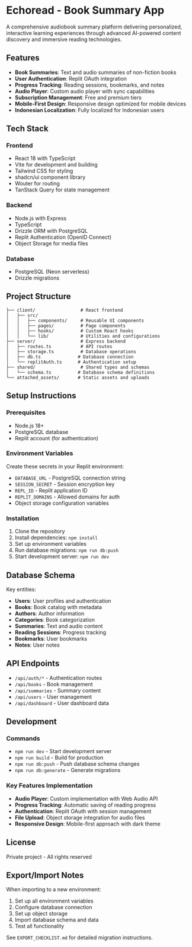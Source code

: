 # Echoread - Book Summary App

A comprehensive audiobook summary platform delivering personalized, interactive learning experiences through advanced AI-powered content discovery and immersive reading technologies.

## Features

- **Book Summaries**: Text and audio summaries of non-fiction books
- **User Authentication**: Replit OAuth integration
- **Progress Tracking**: Reading sessions, bookmarks, and notes
- **Audio Player**: Custom audio player with sync capabilities
- **Subscription Management**: Free and premium tiers
- **Mobile-First Design**: Responsive design optimized for mobile devices
- **Indonesian Localization**: Fully localized for Indonesian users

## Tech Stack

### Frontend
- React 18 with TypeScript
- Vite for development and building
- Tailwind CSS for styling
- shadcn/ui component library
- Wouter for routing
- TanStack Query for state management

### Backend
- Node.js with Express
- TypeScript
- Drizzle ORM with PostgreSQL
- Replit Authentication (OpenID Connect)
- Object Storage for media files

### Database
- PostgreSQL (Neon serverless)
- Drizzle migrations

## Project Structure

```
├── client/                 # React frontend
│   ├── src/
│   │   ├── components/     # Reusable UI components
│   │   ├── pages/          # Page components
│   │   ├── hooks/          # Custom React hooks
│   │   └── lib/            # Utilities and configurations
├── server/                 # Express backend
│   ├── routes.ts           # API routes
│   ├── storage.ts          # Database operations
│   ├── db.ts              # Database connection
│   └── replitAuth.ts      # Authentication setup
├── shared/                 # Shared types and schemas
│   └── schema.ts          # Database schema definitions
└── attached_assets/       # Static assets and uploads
```

## Setup Instructions

### Prerequisites
- Node.js 18+
- PostgreSQL database
- Replit account (for authentication)

### Environment Variables
Create these secrets in your Replit environment:
- `DATABASE_URL` - PostgreSQL connection string
- `SESSION_SECRET` - Session encryption key
- `REPL_ID` - Replit application ID
- `REPLIT_DOMAINS` - Allowed domains for auth
- Object storage configuration variables

### Installation
1. Clone the repository
2. Install dependencies: `npm install`
3. Set up environment variables
4. Run database migrations: `npm run db:push`
5. Start development server: `npm run dev`

## Database Schema

Key entities:
- **Users**: User profiles and authentication
- **Books**: Book catalog with metadata
- **Authors**: Author information
- **Categories**: Book categorization
- **Summaries**: Text and audio content
- **Reading Sessions**: Progress tracking
- **Bookmarks**: User bookmarks
- **Notes**: User notes

## API Endpoints

- `/api/auth/*` - Authentication routes
- `/api/books` - Book management
- `/api/summaries` - Summary content
- `/api/users` - User management
- `/api/dashboard` - User dashboard data

## Development

### Commands
- `npm run dev` - Start development server
- `npm run build` - Build for production
- `npm run db:push` - Push database schema changes
- `npm run db:generate` - Generate migrations

### Key Features Implementation
- **Audio Player**: Custom implementation with Web Audio API
- **Progress Tracking**: Automatic saving of reading progress
- **Authentication**: Replit OAuth with session management
- **File Upload**: Object storage integration for audio files
- **Responsive Design**: Mobile-first approach with dark theme

## License

Private project - All rights reserved

## Export/Import Notes

When importing to a new environment:
1. Set up all environment variables
2. Configure database connection
3. Set up object storage
4. Import database schema and data
5. Test all functionality

See `EXPORT_CHECKLIST.md` for detailed migration instructions.
